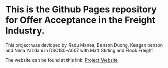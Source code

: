# This is the Github Pages repository for Offer Acceptance in the Freight Industry.

This project was devloped by Radu Manea, Benson Duong, Keagan benson and Nima Yazdani in DSC180-A007 with Matt Stirling and Flock Freight

The website can be found at this link: [Project Website](https://radumanea23.github.io/UCSDFlockFreightCapstone/)

